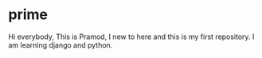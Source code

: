 # prime

Hi everybody,
This is Pramod, I new to here and this is my first repository. I am learning django and python.
